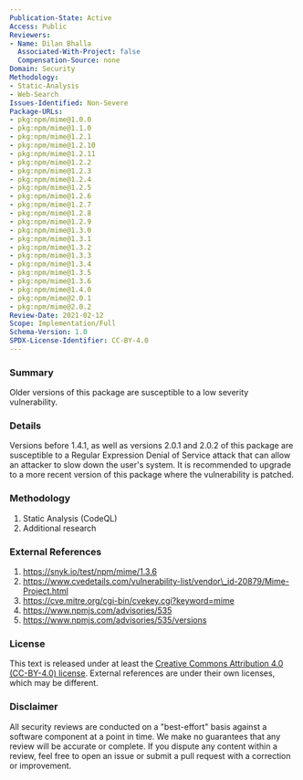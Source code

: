 ```yaml
---
Publication-State: Active
Access: Public
Reviewers:
- Name: Dilan Bhalla
  Associated-With-Project: false
  Compensation-Source: none
Domain: Security
Methodology:
- Static-Analysis
- Web-Search
Issues-Identified: Non-Severe
Package-URLs:
- pkg:npm/mime@1.0.0
- pkg:npm/mime@1.1.0
- pkg:npm/mime@1.2.1
- pkg:npm/mime@1.2.10
- pkg:npm/mime@1.2.11
- pkg:npm/mime@1.2.2
- pkg:npm/mime@1.2.3
- pkg:npm/mime@1.2.4
- pkg:npm/mime@1.2.5
- pkg:npm/mime@1.2.6
- pkg:npm/mime@1.2.7
- pkg:npm/mime@1.2.8
- pkg:npm/mime@1.2.9
- pkg:npm/mime@1.3.0
- pkg:npm/mime@1.3.1
- pkg:npm/mime@1.3.2
- pkg:npm/mime@1.3.3
- pkg:npm/mime@1.3.4
- pkg:npm/mime@1.3.5
- pkg:npm/mime@1.3.6
- pkg:npm/mime@1.4.0
- pkg:npm/mime@2.0.1
- pkg:npm/mime@2.0.2
Review-Date: 2021-02-12
Scope: Implementation/Full
Schema-Version: 1.0
SPDX-License-Identifier: CC-BY-4.0
---
```


### Summary

Older versions of this package are susceptible to a low severity vulnerability.

### Details

Versions before 1.4.1, as well as versions 2.0.1 and 2.0.2 of this package are susceptible to a Regular Expression Denial of Service attack that can allow an attacker to slow down the user's system. It is recommended to upgrade to a more recent version of this package where the vulnerability is patched.

### Methodology

1. Static Analysis (CodeQL)
2. Additional research

### External References

1. https://snyk.io/test/npm/mime/1.3.6
2. https://www.cvedetails.com/vulnerability-list/vendor\_id-20879/Mime-Project.html
3. https://cve.mitre.org/cgi-bin/cvekey.cgi?keyword=mime
4. https://www.npmjs.com/advisories/535
5. https://www.npmjs.com/advisories/535/versions

### License

This text is released under at least the
[Creative Commons Attribution 4.0 (CC-BY-4.0) license](https://creativecommons.org/licenses/by/4.0/legalcode.txt).
External references are under their own licenses, which may be different.

### Disclaimer

All security reviews are conducted on a "best-effort" basis against a software
component at a point in time. We make no guarantees that any review will be accurate
or complete. If you dispute any content within a review, feel free to open an issue
or submit a pull request with a correction or improvement.
